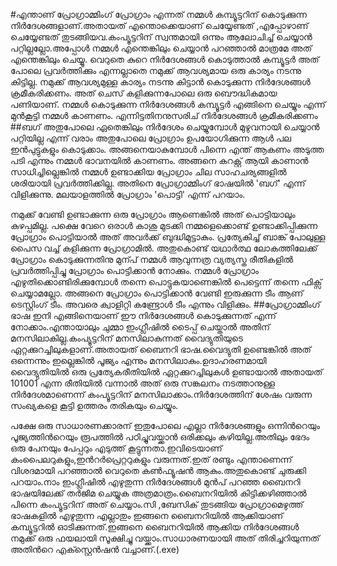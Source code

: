﻿#എന്താണ് പ്രോഗ്രാമ്മിംഗ്
പ്രോഗ്രാം എന്നത് നമ്മള്‍ കമ്പ്യൂട്ടറിന് കൊടുക്കുന്ന നിര്‍ദേശങ്ങളാണ്.അതായത് എന്തൊക്കെയാണ് ചെയ്യേണ്ടത് ,എപ്പോഴാണ് ചെയ്യേണ്ടത് തുടങ്ങിയവ.കംപ്യൂട്ടറിന് സ്വന്തമായി ഒന്നും ആലോചിച്ച് ചെയ്യാന്‍ പറ്റില്ലല്ലോ.അപ്പോള്‍ നമ്മള്‍ എന്തെങ്കിലും ചെയ്യാന്‍ പറഞ്ഞാല്‍ മാത്രമേ അത് എന്തെങ്കിലും ചെയ്യൂ. വെറുതെ കുറെ നിര്‍ദേശങ്ങള്‍ കൊടുത്താല്‍ കമ്പ്യൂട്ടര്‍ അത് പോലെ പ്രവര്‍ത്തിക്കും എന്നല്ലാതെ നമുക്ക് ആവശ്യമായ ഒരു കാര്യം നടന്നു കിട്ടില്ല. നമുക്ക് ആവശ്യമുള്ള കാര്യം നടന്നു കിട്ടാന്‍ കൊടുക്കുന്ന നിര്‍ദേശങ്ങള്‍ ക്രമീകരിക്കണം. അത് ചെസ് കളിക്കുന്നപോലെ ഒരു  ബൌദ്ധികമായ പണിയാണ്. നമ്മള്‍ കൊടുക്കുന്ന നിര്‍ദേശങ്ങള്‍ കമ്പ്യൂട്ടര്‍ എങ്ങിനെ ചെയ്യും എന്ന് മുന്‍കൂട്ടി നമ്മള്‍ കാണണം. എന്നിട്ടതിനനുസരിച് നിര്‍ദേശങ്ങള്‍ ക്രമീകരിക്കണം
##ബഗ്
അതുപോലെ ഏതെങ്കിലും നിര്‍ദേശം ചെയ്യുമ്പോള്‍ മുഴുവനായി ചെയ്യാന്‍ പറ്റിയില്ല എന്ന് വരാം അതുപോലെ പ്രോഗ്രാം ഉപയോഗിക്കുന്ന ആള്‍ പല ഇന്‍പുട്ടുകളും കൊടുക്കാം. അങ്ങനെയാകുമ്പോള്‍ പിന്നെ എന്ത് ആകണം അടുത്ത പടി എന്നും നമ്മള്‍ ഭാവനയില്‍ കാണണം. അങ്ങനെ കറക്റ്റ് ആയി കാണാന്‍ സാധിച്ചില്ലെങ്കില്‍ നമ്മള്‍ ഉണ്ടാക്കിയ പ്രോഗ്രാം ചില സാഹചര്യങ്ങളില്‍  ശരിയായി പ്രവര്‍ത്തിക്കില്ല. അതിനെ പ്രോഗ്രാമ്മിംഗ് ഭാഷയില്‍ 'ബഗ്' എന്ന് വിളിക്കുന്നു. മലയാളത്തില്‍ പ്രോഗ്രാം 'പൊട്ടി' എന്ന് പറയാം. 

നമുക്ക് വേണ്ടി ഉണ്ടാക്കുന്ന ഒരു പ്രോഗ്രാം ആണെങ്കില്‍ അത് പൊട്ടിയാലും കുഴപ്പമില്ല. പക്ഷെ വേറെ ഒരാള്‍ കാശു മുടക്കി നമ്മളെക്കൊണ്ട് ഉണ്ടാക്കിപ്പിക്കുന്ന പ്രോഗ്രാം പൊട്ടിയാല്‍ അത് അവര്‍ക്ക് ബുദ്ധിമുട്ടാകും. പ്രത്യേകിച്ച് ബാങ്ക് പോലുള്ള പൈസ വച്ച് കളിക്കുന്ന പ്രോഗ്രാമില്‍. അതുകൊണ്ട് യഥാര്‍ത്ഥ ലോകത്തിലേക്ക് പ്രോഗ്രാം കൊടുക്കുന്നതിനു മുന്പ് നമ്മള്‍ ആവുന്നത്ര വ്യത്യസ്ത രീതികളില്‍ പ്രവര്‍ത്തിപ്പിച്ചു പ്രോഗ്രാം പൊട്ടിക്കാന്‍ നോക്കും. നമ്മള്‍ പ്രോഗ്രാം എഴുതിക്കൊണ്ടിരിക്കുമ്പോള്‍ തന്നെ പൊട്ടുകയാണെങ്കില്‍ പെട്ടെന്ന് തന്നെ ഫിക്സ് ചെയ്യാമല്ലോ. അങ്ങനെ പ്രോഗ്രാം പൊട്ടിക്കാന്‍ വേണ്ടി ഇരുക്കുന്ന ടീം ആണ് ടെസ്റ്റിംഗ് ടീം. അവരെ ക്വാളിറ്റി കണ്ട്രോള്‍ ടീം എന്നും വിളിക്കും.
##പ്രോഗ്രാമ്മിംഗ് ഭാഷ
ഇനി എങ്ങിനെയാണ് ഈ നിര്‍ദേശങ്ങള്‍ കൊടുക്കുന്നത് എന്ന് നോക്കാം.എന്തായാലും ചുമ്മാ ഇംഗ്ലീഷില്‍ ടൈപ്പ് ചെയ്താല്‍ അതിന് മനസിലാകില്ല.കംപ്യൂട്ടറിന് മനസിലാകുന്നത് വൈദ്യുതിയുടെ ഏറ്റക്കുറച്ചിലുകളാണ്.അതായത് ബൈനറി ഭാഷ.വൈദ്യുതി ഉണ്ടെങ്കില്‍ അത് ഒന്നെന്നും ഇല്ലെങ്കില്‍ പൂജ്യം എന്നും മനസിലാകും.ഉദാഹരണമായി വൈദ്യുതിയില്‍ ഒരു പ്രത്യേകരീതിയില്‍ ഏറ്റക്കുറച്ചിലുകള്‍ ഉണ്ടായാല്‍ അതായത് 101001 എന്ന രീതിയില്‍ വന്നാല്‍ അത് ഒരു സങ്കലനം നടത്താനുള്ള നിര്‍ദേശമാണെന്ന് കംപ്യൂട്ടറിന് മനസിലാക്കാം.നിര്‍ദേശത്തിന് ശേഷം വരുന്ന സംഖ്യകളെ കൂട്ടി ഉത്തരം തരികയും ചെയ്യും.

പക്ഷേ ഒരു സാധാരണക്കാരന് ഇതുപോലെ എല്ലാ നിര്‍ദേശങ്ങളും ഒന്നിന്‍റെയും പൂജ്യത്തിന്‍റെയും രൂപത്തില്‍ പഠിച്ചുവയ്ക്കാന്‍ ഒരിക്കലും കഴിയില്ല.അതിലും ഭേദം ഒരു പേനയും പേപ്പറും എടുത്ത് കൂട്ടുന്നതാ.ഇവിടെയാണ് കംപൈലറുകളും,ഇന്‍റര്‍പ്രെറ്ററുകളും വരുന്നത്.ഇത് രണ്ടും എന്താണെന്ന് വിശദമായി പറഞ്ഞാല്‍ വെറുതെ കണ്‍ഫ്യൂഷന്‍ ആകും.അതുകൊണ്ട് ചുരുക്കി പറയാം.നാം ഇംഗ്ലീഷില്‍ എഴുതുന്ന നിര്‍ദേശങ്ങള്‍ മുന്‍പ് പറഞ്ഞ ബൈനറി ഭാഷയിലേക്ക് തര്‍ജിമ ചെയ്യുക അത്രമാത്രം.ബൈനറിയില്‍ കിട്ടിക്കഴിഞ്ഞാല്‍ പിന്നെ കംപ്യൂട്ടറിന് അത് ചെയ്യാം.സി ,ബേസിക് തുടങ്ങിയ പ്രോഗ്രാമെഴുത്ത് ഭാഷകളില്‍ എഴുതുന്ന എല്ലാതും ഇങ്ങനെ ബൈനറിയില്‍ ആക്കിയാണ് കമ്പ്യൂട്ടറില്‍ ഓടിക്കുന്നത്.ഇങ്ങനെ ബൈനറിയില്‍ ആക്കിയ നിര്‍ദേശങ്ങള്‍ നമുക്ക് ഒരു ഫയലായി സൂക്ഷിച്ചു വയ്ക്കാം.സാധാരണയായി അത് തിരിച്ചറിയുന്നത് അതിന്‍റെ എക്സ്റ്റെന്‍ഷന്‍ വച്ചാണ്.(.exe)
